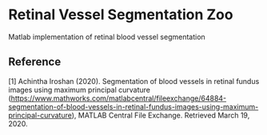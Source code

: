 # Retinal Vessel Segmentation Zoo
  Matlab implementation of retinal blood vessel segmentation



## Reference

[1] Achintha Iroshan (2020). Segmentation of blood vessels in retinal fundus images using maximum principal curvature (https://www.mathworks.com/matlabcentral/fileexchange/64884-segmentation-of-blood-vessels-in-retinal-fundus-images-using-maximum-principal-curvature), MATLAB Central File Exchange. Retrieved March 19, 2020. 
